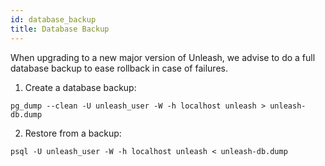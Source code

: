 ```yaml
---
id: database_backup
title: Database Backup
---
```


When upgrading to a new major version of Unleash, we advise to do a full database backup to ease rollback in case of failures.

1. Create a database backup:

```
pg_dump --clean -U unleash_user -W -h localhost unleash > unleash-db.dump

```

2. Restore from a backup:

```
psql -U unleash_user -W -h localhost unleash < unleash-db.dump
```
